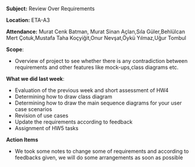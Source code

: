 **Subject:** Review Over Requirements

**Location:** ETA-A3


**Attendance:** Murat Cenk Batman, Murat Sinan Açlan,Sıla Güler,Behlülcan Mert Çotuk,Mustafa Taha Koçyiğit,Onur Nevşat,Öykü Yılmaz,Uğur Tombul

**Scope**:
  * Overview of project to see whether there is any contradiction between requirements and other features like mock-ups,class diagrams etc.

**What we did last week**:
  * Evaluation of the previous week and short assessment of HW4
  * Determining how to draw class diagram
  * Determining how to draw the main sequence diagrams for your user case scenarios
  * Revision of use cases
  * Update the requirements according to feedback
  * Assignment of HW5  tasks

**Action Items**
  * We took some notes to change some of requirements and according to feedbacks given, we will do some arrangements as soon as possible